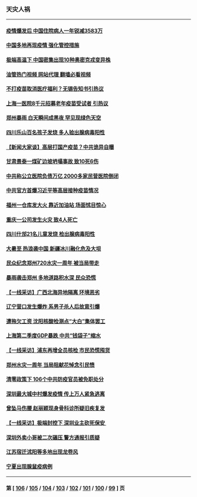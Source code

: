 ### 天灾人祸
---
#### [疫情爆发后 中国住院病人一年锐减3583万](../../pages/ncid280/n13790489.md?07282045) 
#### [中国多地再现疫情 强化管控措施](../../pages/ncid280/n13790323.md?07282045) 
#### [极端高温下 中国密集出现10种奥密克戎变异株](../../pages/ncid280/n13790214.md?07282045) 
#### [油管热门视频 网站代理 翻墙必看视频](http://209.222.30.114:81/youtube.html?07282045)
#### [不打疫苗取消医疗福利？无锡告知书引热议](../../pages/ncid280/n13790028.md?07282045) 
#### [上海一医院8千元招募老年疫苗受试者 引热议](../../pages/ncid280/n13790026.md?07282045) 
#### [郑州暴雨 白天瞬间成黑夜 罕见现绿色天空](../../pages/ncid280/n13789119.md?07282045) 
#### [四川乐山百名孩子发烧 多人验出腺病毒阳性](../../pages/ncid280/n13789043.md?07282045) 
#### [【新闻大家谈】高层打国产疫苗？中共诡异自曝](../../pages/ncid280/n13788755.md?07282045) 
#### [甘肃景泰一煤矿边坡坍塌事故 致10死6伤](../../pages/ncid280/n13787886.md?07282045) 
#### [中共称公立医院负债万亿 2000多家民营医院倒闭](../../pages/ncid280/n13787863.md?07282045) 
#### [中共官方首爆习近平等高层接种疫苗情况](../../pages/ncid280/n13787776.md?07282045) 
#### [福州一仓库发大火 靠近加油站 场面怵目惊心](../../pages/ncid280/n13787713.md?07282045) 
#### [重庆一公司发生火灾 致4人死亡](../../pages/ncid280/n13787716.md?07282045) 
#### [四川什邡21名儿童发烧 检出腺病毒阳性](../../pages/ncid280/n13787697.md?07282045) 
#### [大暑至 热浪袭中国 新疆冰川融化危及大坝](../../pages/ncid280/n13787172.md?07282045) 
#### [民众纪念郑州720水灾一周年 被当局带走](../../pages/ncid280/n13786868.md?07282045) 
#### [暴雨袭击郑州 多地道路积水深 民众恐慌](../../pages/ncid280/n13786968.md?07282045) 
#### [【一线采访】广西北海异地隔离  环境恶劣](../../pages/ncid280/n13786876.md?07282045) 
#### [辽宁营口发生爆炸 系男子杀人后故意引爆](../../pages/ncid280/n13786639.md?07282045) 
#### [遭拖欠工资 沈阳核酸检测点“大白”集体罢工](../../pages/ncid280/n13786218.md?07282045) 
#### [上海第二季度GDP暴跌 中共“钱袋子”缩水](../../pages/ncid280/n13786332.md?07282045) 
#### [【一线采访】浦东再增全员核检 市民恐慌囤货](../../pages/ncid280/n13786305.md?07282045) 
#### [郑州水灾一周年 当局阻献花悼念引民愤](../../pages/ncid280/n13786205.md?07282045) 
#### [清零政策下 106个中共防疫官员被免职处分](../../pages/ncid280/n13786097.md?07282045) 
#### [深圳最大城中村爆发疫情 传上万人紧急逃离](../../pages/ncid280/n13785786.md?07282045) 
#### [曾坠马伤腰 赵丽颖现身骨科诊所疑旧疾复发](../../pages/ncid280/n13785579.md?07282045) 
#### [【一线采访】极端封控下 深圳业主砍死保安 ](../../pages/ncid280/n13785313.md?07282045) 
#### [深圳外卖小哥被二次碾压 警方通报引质疑](../../pages/ncid280/n13785234.md?07282045) 
#### [江苏宿迁沭阳等多地出现龙卷风](../../pages/ncid280/n13785196.md?07282045) 
#### [宁夏出现腺鼠疫病例](../../pages/ncid280/n13784903.md?07282045) 

---
#### 第 [ [106](./106.md?07282045) / [105](./105.md?07282045) / [104](./104.md?07282045) / [103](./103.md?07282045) / [102](./102.md?07282045) / [101](./101.md?07282045) / [100](./100.md?07282045) / [99](./99.md?07282045) ] 页
